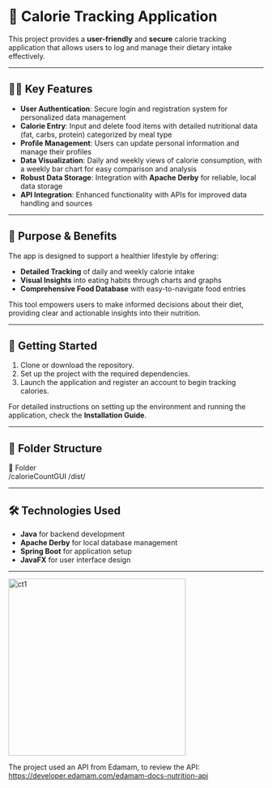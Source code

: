 # 🍏 Calorie Tracking Application

This project provides a **user-friendly** and **secure** calorie tracking application that allows users to log and manage their dietary intake effectively.

---

## 🧑‍💻 Key Features

- **User Authentication**: Secure login and registration system for personalized data management
- **Calorie Entry**: Input and delete food items with detailed nutritional data (fat, carbs, protein) categorized by meal type
- **Profile Management**: Users can update personal information and manage their profiles
- **Data Visualization**: Daily and weekly views of calorie consumption, with a weekly bar chart for easy comparison and analysis
- **Robust Data Storage**: Integration with **Apache Derby** for reliable, local data storage
- **API Integration**: Enhanced functionality with APIs for improved data handling and sources

---

## 🎯 Purpose & Benefits

The app is designed to support a healthier lifestyle by offering:

- **Detailed Tracking** of daily and weekly calorie intake
- **Visual Insights** into eating habits through charts and graphs
- **Comprehensive Food Database** with easy-to-navigate food entries

This tool empowers users to make informed decisions about their diet, providing clear and actionable insights into their nutrition.

---

## 🚀 Getting Started

1. Clone or download the repository.
2. Set up the project with the required dependencies.
3. Launch the application and register an account to begin tracking calories.
   
For detailed instructions on setting up the environment and running the application, check the **Installation Guide**.

---

## 📂 Folder Structure

📁 Folder</br>
/calorieCountGUI
/dist/


---

## 🛠️ Technologies Used

- **Java** for backend development
- **Apache Derby** for local database management
- **Spring Boot** for application setup
- **JavaFX** for user interface design


<hr>
<img width="350" alt="ct1" src="https://github.com/Chidalgo007/calorieCountGUI/assets/145306497/bbabd0e2-1b47-4896-a770-1d7cd44e0a4f">


The project used an API from Edamam, to review the API: </br>
https://developer.edamam.com/edamam-docs-nutrition-api  
